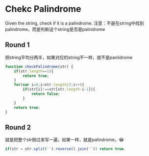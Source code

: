 # Chekc Palindrome
Given the string, check if it is a palindrome. 注意：不是在string中找到palindrome，而是判断这个string是否是palindrome

## Round 1
把string平均分两半，如果对应的string不一样，就不是panlidrome
```javascript
function checkPalindrome(str) {
    if(str.length==1){
        return true;
    }
    for(var i=0;i<str.length/2;i++){
        if(str[i]!==str[str.length-i-1]){
            return false;
        }
    }
    return true;
}

```

## Round 2
就是把整个str倒过来写一遍，如果一样，就是palindrome，:joy:
```javascript
if(str = str.split('').reverse().join('')) return true.
